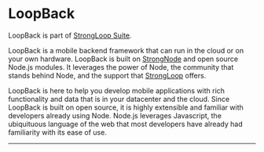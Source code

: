 # LoopBack

LoopBack is part of [StrongLoop Suite](http://www.strongloop.com/strongloop-suite).

LoopBack is a mobile backend framework that can run in the cloud or on your own hardware.
LoopBack is built on [StrongNode](http://www.strongloop.com/strongnode) and open source Node.js
modules. It leverages the power of Node, the community that
stands behind Node, and the support that [StrongLoop](http://www.strongloop.com)
offers.

LoopBack is here to help you develop mobile applications with rich
functionality and data that is in your datacenter and the cloud.
Since LoopBack is built on open source, it is highly extensible and
familiar with developers already using Node.
Node.js leverages Javascript, the ubiquituous language of the web
that most developers have already had familiarity with its ease of
use.

---
